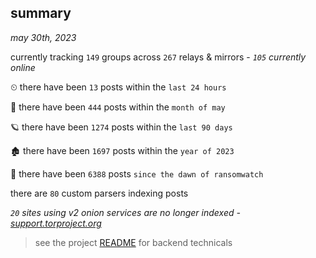 
## summary
_may 30th, 2023_

currently tracking `149` groups across `267` relays & mirrors - _`105` currently online_

⏲ there have been `13` posts within the `last 24 hours`

🦈 there have been `444` posts within the `month of may`

🪐 there have been `1274` posts within the `last 90 days`

🏚 there have been `1697` posts within the `year of 2023`

🦕 there have been `6388` posts `since the dawn of ransomwatch`

there are `80` custom parsers indexing posts

_`20` sites using v2 onion services are no longer indexed - [support.torproject.org](https://support.torproject.org/onionservices/v2-deprecation/)_

> see the project [README](https://github.com/joshhighet/ransomwatch#ransomwatch--) for backend technicals
